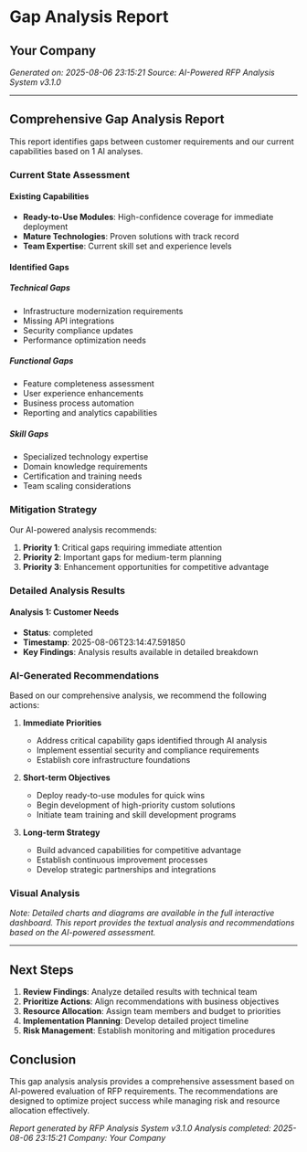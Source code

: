 # Gap Analysis Report
## Your Company
*Generated on: 2025-08-06 23:15:21*
*Source: AI-Powered RFP Analysis System v3.1.0*

---

## Comprehensive Gap Analysis Report

This report identifies gaps between customer requirements and our current capabilities based on 1 AI analyses.

### Current State Assessment

#### Existing Capabilities
- **Ready-to-Use Modules**: High-confidence coverage for immediate deployment
- **Mature Technologies**: Proven solutions with track record
- **Team Expertise**: Current skill set and experience levels

#### Identified Gaps

##### Technical Gaps
- Infrastructure modernization requirements
- Missing API integrations  
- Security compliance updates
- Performance optimization needs

##### Functional Gaps
- Feature completeness assessment
- User experience enhancements
- Business process automation
- Reporting and analytics capabilities

##### Skill Gaps
- Specialized technology expertise
- Domain knowledge requirements
- Certification and training needs
- Team scaling considerations

### Mitigation Strategy

Our AI-powered analysis recommends:

1. **Priority 1**: Critical gaps requiring immediate attention
2. **Priority 2**: Important gaps for medium-term planning
3. **Priority 3**: Enhancement opportunities for competitive advantage


### Detailed Analysis Results


#### Analysis 1: Customer Needs
- **Status**: completed
- **Timestamp**: 2025-08-06T23:14:47.591850
- **Key Findings**: Analysis results available in detailed breakdown


### AI-Generated Recommendations

Based on our comprehensive analysis, we recommend the following actions:

1. **Immediate Priorities**
   - Address critical capability gaps identified through AI analysis
   - Implement essential security and compliance requirements
   - Establish core infrastructure foundations

2. **Short-term Objectives** 
   - Deploy ready-to-use modules for quick wins
   - Begin development of high-priority custom solutions
   - Initiate team training and skill development programs

3. **Long-term Strategy**
   - Build advanced capabilities for competitive advantage
   - Establish continuous improvement processes
   - Develop strategic partnerships and integrations


### Visual Analysis

*Note: Detailed charts and diagrams are available in the full interactive dashboard. This report provides the textual analysis and recommendations based on the AI-powered assessment.*


---

## Next Steps

1. **Review Findings**: Analyze detailed results with technical team
2. **Prioritize Actions**: Align recommendations with business objectives
3. **Resource Allocation**: Assign team members and budget to priorities
4. **Implementation Planning**: Develop detailed project timeline
5. **Risk Management**: Establish monitoring and mitigation procedures

## Conclusion

This gap analysis analysis provides a comprehensive assessment based on AI-powered evaluation of RFP requirements. The recommendations are designed to optimize project success while managing risk and resource allocation effectively.

*Report generated by RFP Analysis System v3.1.0*
*Analysis completed: 2025-08-06 23:15:21*
*Company: Your Company*
